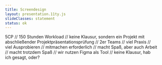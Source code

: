 ```yaml
---
title: Screendesign
layout: presentation.11ty.js
slideClasses: statement
status: ok
---
```


5CP // 150 Stunden Workload // keine Klausur, sondern ein Projekt mit abschließender Projektpräsentationsprüfung // 2er Teams // viel Praxis // viel Ausprobieren // mitmachen erforderlich // macht Spaß, aber auch Arbeit // macht trotzdem Spaß // wir nutzen Figma als Tool // keine Klausur, hab ich gesagt, oder?